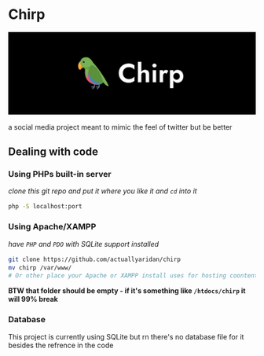 # Chirp

![Chirp logo](/src/images/users/chirp/banner.png)

a social media project meant to mimic the feel of twitter but be better

## Dealing with code

### Using PHPs built-in server

_clone this git repo and put it where you like it and `cd` into it_

```sh
php -S localhost:port
```

### Using Apache/XAMPP

_have `PHP` and `PDO` with SQLite support installed_

```sh
git clone https://github.com/actuallyaridan/chirp
mv chirp /var/www/
# Or other place your Apache or XAMPP install uses for hosting coontent
```

**BTW that folder should be empty - if it's something like `/htdocs/chirp` it will 99% break**

### Database

This project is currently using SQLite but rn there's no database file for it besides the refrence in the code
